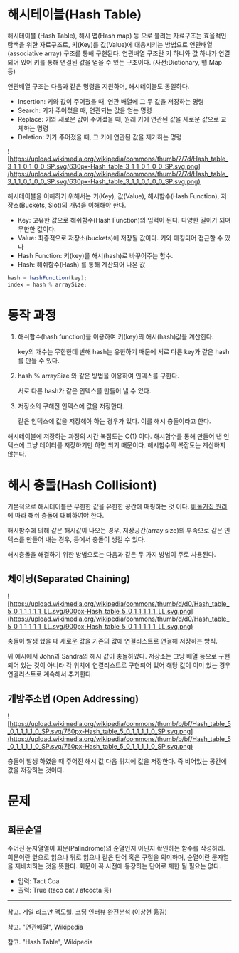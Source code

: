 # 해시테이블(Hash Table)

해시테이블 (Hash Table), 해시 맵(Hash map) 등 으로 불리는 자료구조는 효율적인 탐색을 위한 자료구조로, 키(Key)를 값(Value)에 대응시키는 방법으로 연관배열(associative array) 구조를 통해 구현된다. 연관배열 구조란 키 하나와 값 하나가 연결되어 있어 키를 통해 연결된 값을 얻을 수 있는 구조이다. (사전:Dictionary, 맵:Map 등)

연관배열 구조는 다음과 같은 명령을 지원하며, 해시테이블도 동일하다.

- Insertion: 키와 값이 주어졌을 때, 연관 배열에 그 두 값을 저장하는 명령
- Search: 키가 주어졌을 때, 연관되는 값을 얻는 명령
- Replace: 키와 새로운 값이 주어졌을 때, 원래 키에 연관된 값을 새로운 값으로 교체하는 명령
- Deletion: 키가 주어졌을 때, 그 키에 연관된 값을 제거하는 명령

![https://upload.wikimedia.org/wikipedia/commons/thumb/7/7d/Hash_table_3_1_1_0_1_0_0_SP.svg/630px-Hash_table_3_1_1_0_1_0_0_SP.svg.png](https://upload.wikimedia.org/wikipedia/commons/thumb/7/7d/Hash_table_3_1_1_0_1_0_0_SP.svg/630px-Hash_table_3_1_1_0_1_0_0_SP.svg.png)

해시테이블을 이해하기 위해서는 키(Key), 값(Value), 해시함수(Hash Function), 저장소(Buckets, Slot)의 개념을 이해해야 한다.

- Key: 고유한 값으로 해쉬함수(Hash Function)의 입력이 된다. 다양한 길이가 되며 무한한 값이다.
- Value: 최종적으로 저장소(buckets)에 저장될 값이다. 키와 매칭되어 접근할 수 있다
- Hash Function: 키(key)를 해시(hash)로 바꾸어주는 함수.
- Hash: 해쉬함수(Hash) 를 통해 계산되어 나온 값

```csharp
hash = hashFunction(key);
index = hash % arraySize;
```

# 동작 과정

1. 해쉬함수(hash function)을 이용하여 키(key)의 해시(hash)값을 계산한다.

    key의 개수는 무한한데 반해 hash는 유한하기 때문에 서로 다른 key가 같은 hash를 만들 수 있다.

2. hash % arraySize 와 같은 방법을 이용하여 인덱스를 구한다. 

    서로 다른 hash가 같은 인덱스를 만들어 낼 수 있다.

3. 저장소의 구해진 인덱스에 값을 저장한다.

    같은 인덱스에 값을 저장해야 하는 경우가 있다. 이를 해시 충돌이라고 한다.

해시테이블에 저장하는 과정의 시간 복잡도는 O(1) 이다. 해시함수를 통해 만들어 낸 인덱스에 그냥 데이터를 저장하기만 하면 되기 때문이다. 해시함수의 복잡도는 계산하지 않는다.

# 해시 충돌(Hash Collisiont)

기본적으로 해시테이블은 무한한 값을 유한한 공간에 매핑하는 것 이다. [비둘기집 원리](https://ko.wikipedia.org/wiki/비둘기집_원리)에 따라 해쉬 충돌에 대비하여야 한다.

해시함수에 의해 같은 해시값이 나오는 경우, 저장공간(array size)의 부족으로 같은 인덱스를 만들어 내는 경우, 등에서 충돌이 생길 수 있다.

해시충돌을 해결하기 위한 방법으로는 다음과 같은 두 가지 방법이 주로 사용된다.

## 체이닝(Separated Chaining)

![https://upload.wikimedia.org/wikipedia/commons/thumb/d/d0/Hash_table_5_0_1_1_1_1_1_LL.svg/900px-Hash_table_5_0_1_1_1_1_1_LL.svg.png](https://upload.wikimedia.org/wikipedia/commons/thumb/d/d0/Hash_table_5_0_1_1_1_1_1_LL.svg/900px-Hash_table_5_0_1_1_1_1_1_LL.svg.png)

충돌이 발생 했을 때 새로운 값을 기존의 값에 연결리스트로 연결해 저장하는 방식.

위 예시에서 John과 Sandra의 해시 값이 충돌하였다. 저장소는 그냥 배열 등으로 구현되어 있는 것이 아니라 각 위치에 연결리스트로 구현되어 있어 해당 값이 이미 있는 경우 연결리스트로 계속해서 추가한다. 

## 개방주소법 (Open Addressing)

![https://upload.wikimedia.org/wikipedia/commons/thumb/b/bf/Hash_table_5_0_1_1_1_1_0_SP.svg/760px-Hash_table_5_0_1_1_1_1_0_SP.svg.png](https://upload.wikimedia.org/wikipedia/commons/thumb/b/bf/Hash_table_5_0_1_1_1_1_0_SP.svg/760px-Hash_table_5_0_1_1_1_1_0_SP.svg.png)

충돌이 발생 하였을 때 주어진 해시 값 다음 위치에 값을 저장한다. 즉 비어있는 공간에 값을 저장하는 것이다. 

# 문제

## 회문순열

주어진 문자열열이 회문(Palindrome)의 순열인지 아닌지 확인하는 함수를 작성하라. 회문이란 앞으로 읽으나 뒤로 읽으나 같은 단어 혹은 구절을 의미하며, 순열이란 문자열을 재배치하는 것을 뜻한다. 회문이 꼭 사전에 등장하는 단어로 제한 될 필요는 없다.

- 입력: Tact Coa
- 출력: True (taco cat / atcocta 등)

---

참고. 게일 라크만 맥도웰. 코딩 인터뷰 완전분석 (이창현 옮김) 

참고. "연관배열", Wikipedia

참고. "Hash Table", Wikipedia
